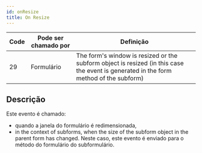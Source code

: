 ```yaml
---
id: onResize
title: On Resize
---
```


| Code | Pode ser chamado por | Definição                                                                                                                                                |
| ---- | -------------------- | -------------------------------------------------------------------------------------------------------------------------------------------------------- |
| 29   | Formulário           | The form's window is resized or the subform object is resized (in this case the event is generated in the form method of the subform) |

## Descrição

Este evento é chamado:

- quando a janela do formulário é redimensionada,
- in the context of subforms, when the size of the subform object in the parent form has changed. Neste caso, este evento é enviado para o método do formulário do subformulário.
